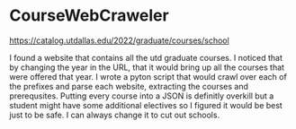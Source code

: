 # CourseWebCraweler

https://catalog.utdallas.edu/2022/graduate/courses/school
 
I found a website that contains all the utd graduate courses. I noticed that by changing the year in the URL, that it would bring up all the courses that were offered that year. I wrote a pyton script that would crawl over each of the prefixes and parse each website, extracting the courses and prerequsites. Putting every course into a JSON is definitly overkill but a student might have some additional electives so I figured it would be best just to be safe. I can always change it to cut out schools.
